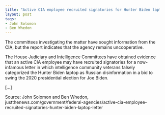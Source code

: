 ```yaml
---
title: "Active CIA employee recruited signatories for Hunter Biden laptop letter, report shows"
layout: post
tags:
- John Solomon
- Ben Whedon
---
```


The committees investigating the matter have sought information from the CIA, but the report indicates that the agency remains uncooperative.

The House Judiciary and Intelligence Committees have obtained evidence that an active CIA employee may have recruited signatories for a now-infamous letter in which intelligence community veterans falsely categorized the Hunter Biden laptop as Russian disinformation in a bid to swing the 2020 presidential election for Joe Biden.

[…]

Source: John Solomon and Ben Whedon, justthenews.com/government/federal-agencies/active-cia-employee-recruited-signatories-hunter-biden-laptop-letter
